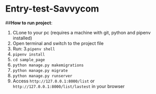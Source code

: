 # **Entry-test-Savvycom**

##**How to run project**:
1. CLone to your pc (requires a machine with git, python and pipenv installed)
2. Open terminal and switch to the project file
3. Run:
  3.`pipenv shell`
  3. `pipenv install`
  3. `cd sample_page`
  3. `python manage.py makemigrations`
  3. `python manage.py migrate`
  3. `python manage.py runserver`
  3. Access `http://127.0.0.1:8000/list` or `http://127.0.0.1:8000/list/lastest` in your browser
